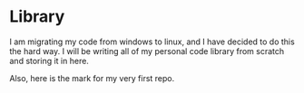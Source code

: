 # Library
I am migrating my code from windows to linux, and I have decided to do this the hard way.
I will be writing all of my personal code library from scratch and storing it in here.

Also, here is the mark for my very first repo.
